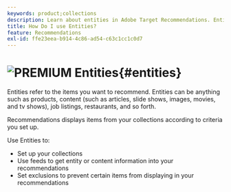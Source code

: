 ```yaml
---
keywords: product;collections
description: Learn about entities in Adobe Target Recommendations. Entities refer to the items you want to recommend using Target, such as articles, movies, or products.
title: How Do I use Entities?
feature: Recommendations
exl-id: ffe23eea-b914-4c86-ad54-c63c1cc1c0d7
---
```

# ![PREMIUM](/help/assets/premium.png) Entities{#entities}

Entities refer to the items you want to recommend. Entities can be anything such as products, content (such as articles, slide shows, images, movies, and tv shows), job listings, restaurants, and so forth.

Recommendations displays items from your collections according to criteria you set up.

Use Entities to:

* Set up your collections 
* Use feeds to get entity or content information into your recommendations 
* Set exclusions to prevent certain items from displaying in your recommendations
